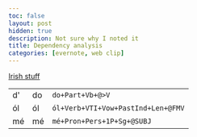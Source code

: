 ```yaml
---
toc: false
layout: post
hidden: true
description: Not sure why I noted it
title: Dependency analysis
categories: [evernote, web clip]
---
```


[Irish stuff](https://www.scss.tcd.ie/SLP/gaeilgenfuni.cgi?mode=Dependency&amp;text=d%27ól+mé&amp;submit=Go)

|     |     |     |
| --- | --- | --- |
| d' | do | `do+Part+Vb+@>V` |
| ól | ól | `ól+Verb+VTI+Vow+PastInd+Len+@FMV` |
| mé | mé | `mé+Pron+Pers+1P+Sg+@SUBJ` |
